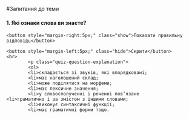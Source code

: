 #Запитання до теми

<div>
    <h4 class="question">1.	Які ознаки слова ви знаєте?</h4>
    
    <button style="margin-right:5px;" class="show">Показати правильну відповідь</button>
    
    <button style="margin-left:5px;" class="hide">Скрити</button>
    <br>
            <p class="quiz-question-explanation">
            <ol>
            <li>складається зi звукiв, якi впорядкованi;
            <li>має наголошений склад;
            <li>може подiлятися на морфеми;
            <li>має лексичне значення;
            <li>у словосполученнi i реченнi пов’язане                    <li>граматично i за змiстом з iншими словами;
            <li>виконує синтаксичнi функцiї;
            <li>має граматичнi форми тощо.
</ol></p>
</div>